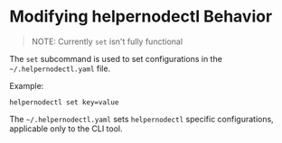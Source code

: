 # Modifying helpernodectl Behavior

> NOTE: Currently `set` isn't fully functional

The `set` subcommand is used to set configurations in the `~/.helpernodectl.yaml` file.

Example:

```shell
helpernodectl set key=value
```

The `~/.helpernodectl.yaml` sets `helpernodectl` specific configurations,
applicable only to the CLI tool.
